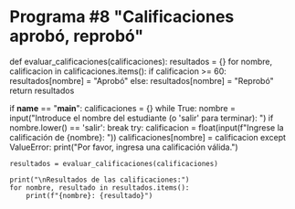 # Programa #8 "Calificaciones aprobó, reprobó"

def evaluar_calificaciones(calificaciones):
    resultados = {}
    for nombre, calificacion in calificaciones.items():
        if calificacion >= 60:
            resultados[nombre] = "Aprobó"
        else:
            resultados[nombre] = "Reprobó"
    return resultados

if __name__ == "__main__":
    calificaciones = {}
    while True:
        nombre = input("Introduce el nombre del estudiante (o 'salir' para terminar): ")
        if nombre.lower() == 'salir':
            break
        try:
            calificacion = float(input(f"Ingrese la calificación de {nombre}: "))
            calificaciones[nombre] = calificacion
        except ValueError:
            print("Por favor, ingresa una calificación válida.")

    resultados = evaluar_calificaciones(calificaciones)

    print("\nResultados de las calificaciones:")
    for nombre, resultado in resultados.items():
        print(f"{nombre}: {resultado}")
